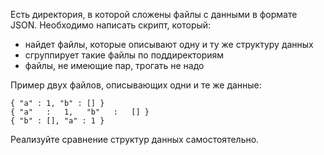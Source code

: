 Есть директория, в которой сложены файлы с данными в формате JSON. Необходимо написать скрипт, который:

* найдет файлы, которые описывают одну и ту же структуру данных
* сгруппирует такие файлы по поддиректориям 
* файлы, не имеющие пар, трогать не надо

Пример двух файлов, описывающих одни и те же данные:

```
{ "a" : 1, "b" : [] }
{ "a"   :   1,   "b"   :   [] }
{ "b" : [], "a" : 1 }
```

Реализуйте сравнение структур данных самостоятельно.
